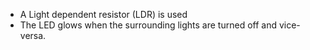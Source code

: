 * A Light dependent resistor (LDR) is used
* The LED glows when the surrounding lights are turned off and vice-versa.
